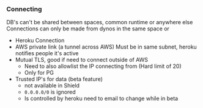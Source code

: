 ### Connecting

DB's can't be shared between spaces, common runtime or anywhere else
Connections can only be made from dynos in the same space or

- Heroku Connection
- AWS private link (a tunnel across AWS) Must be in same subnet, heroku notifies people it's active
- Mutual TLS, good if need to connect outside of AWS
  - Need to also allowlist the IP connecting from (Hard limit of 20)
  - Only for PG
- Trusted IP's for data (beta feature)
  - not available in Shield
  - `0.0.0.0/0` is ignored
  - Is controlled by heroku need to email to change while in beta
